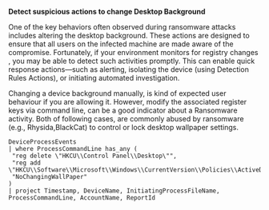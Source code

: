 **Detect suspicious actions to change Desktop Background**

One of the key behaviors often observed during ransomware attacks includes altering the desktop background. These actions are designed to ensure that all users on the infected machine are made aware of the compromise.
Fortunately, if your environment monitors for registry changes , you may be able to detect such activities promptly. This can enable quick response actions—such as alerting, isolating the device (using Detection Rules Actions), or initiating automated investigation.

Changing a device background manually, is kind of expected user behaviour if you are allowing it. However, modify the associated register keys via command line, can be a good indicator about a Ransomware activity. Both of following cases, are commonly abused by ransomware (e.g., Rhysida,BlackCat) to control or lock desktop wallpaper settings.
```
DeviceProcessEvents
| where ProcessCommandLine has_any (
 "reg delete \"HKCU\\Control Panel\\Desktop\"",
 "reg add \"HKCU\\Software\\Microsoft\\Windows\\CurrentVersion\\Policies\\ActiveDesktop\"",
 "NoChangingWallPaper"
)
| project Timestamp, DeviceName, InitiatingProcessFileName, ProcessCommandLine, AccountName, ReportId

```

